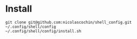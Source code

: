 # Install
```shell
git clone git@github.com:nicolascochin/shell_config.git ~/.config/shell/config
~/.config/shell/config/install.sh
```

